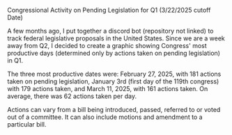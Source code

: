Congressional Activity on Pending Legislation for Q1 (3/22/2025 cutoff Date)

A few months ago, I put together a discord bot (repository not linked) to track federal legislative proposals in the United States. Since we are a week away from Q2, I decided to create a graphic showing Congress' most productive days (determined only by actions taken on pending legislation) in Q1.

The three most productive dates were: February 27, 2025, with 181 actions taken on pending legislation, January 3rd (first day of the 119th congress) with 179 actions taken, and March 11, 2025, with 161 actions taken. On average, there was 62 actions taken per day.

Actions can vary from a bill being introduced, passed, referred to or voted out of a committee. It can also include motions and amendment to a particular bill.  
